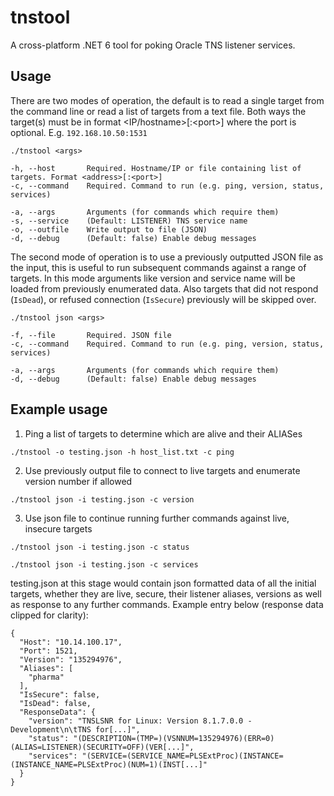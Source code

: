 # tnstool
A cross-platform .NET 6 tool for poking Oracle TNS listener services.

## Usage
There are two modes of operation, the default is to read a single target from the command line or read a list of targets from a text file. Both ways the target(s) must be in format <IP/hostname>[:\<port>] where the port is optional. E.g. `192.168.10.50:1531`

```
./tnstool <args>

-h, --host       Required. Hostname/IP or file containing list of targets. Format <address>[:<port>]
-c, --command    Required. Command to run (e.g. ping, version, status, services)

-a, --args       Arguments (for commands which require them)
-s, --service    (Default: LISTENER) TNS service name
-o, --outfile    Write output to file (JSON)
-d, --debug      (Default: false) Enable debug messages
```

The second mode of operation is to use a previously outputted JSON file as the input, this is useful to run subsequent commands against a range of targets. In this mode arguments like version and service name will be loaded from previously enumerated data. Also targets that did not respond (`IsDead`), or refused connection (`IsSecure`) previously will be skipped over.

```
./tnstool json <args>

-f, --file       Required. JSON file
-c, --command    Required. Command to run (e.g. ping, version, status, services)

-a, --args       Arguments (for commands which require them)
-d, --debug      (Default: false) Enable debug messages
```

## Example usage

1. Ping a list of targets to determine which are alive and their ALIASes

`./tnstool -o testing.json -h host_list.txt -c ping`

2. Use previously output file to connect to live targets and enumerate version number if allowed

`./tnstool json -i testing.json -c version`

3. Use json file to continue running further commands against live, insecure targets

`./tnstool json -i testing.json -c status`

`./tnstool json -i testing.json -c services`

testing.json at this stage would contain json formatted data of all the initial targets, whether they are live, secure, their listener aliases, versions as well as response to any further commands. Example entry below (response data clipped for clarity):

```
{
  "Host": "10.14.100.17",
  "Port": 1521,
  "Version": "135294976",
  "Aliases": [
    "pharma"
  ],
  "IsSecure": false,
  "IsDead": false,
  "ResponseData": {
    "version": "TNSLSNR for Linux: Version 8.1.7.0.0 - Development\n\tTNS for[...]",
    "status": "(DESCRIPTION=(TMP=)(VSNNUM=135294976)(ERR=0)(ALIAS=LISTENER)(SECURITY=OFF)(VER[...]",
    "services": "(SERVICE=(SERVICE_NAME=PLSExtProc)(INSTANCE=(INSTANCE_NAME=PLSExtProc)(NUM=1)(INST[...]"
  }
}
```
